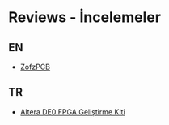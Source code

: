 # Reviews - İncelemeler

## EN

* [ZofzPCB](zofzpcb.md)

## TR

* [Altera DE0 FPGA Geliştirme Kiti](altera-de0-fpga-gelistirme-kiti.md)
